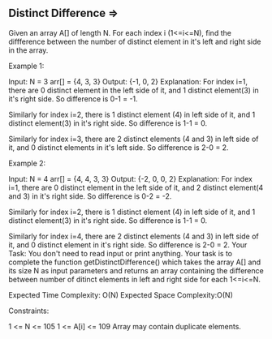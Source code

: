 Distinct Difference  =>
-------------------



Given an array A[] of length N. For each index i (1<=i<=N), find the diffference between the number of distinct element in it's left and right side in the array. 

Example 1:

Input:
N = 3
arr[] = {4, 3, 3}
Output: {-1, 0, 2}
Explanation: For index i=1, there are 0 distinct element in the left side of it, and 1 distinct element(3) in it's right side. So difference is 0-1 = -1. 

Similarly for index i=2, there is 1 distinct element (4) in left side of it, and 1 distinct element(3) in it's right side. So difference is 1-1 = 0.

Similarly for index i=3, there are 2 distinct elements (4 and 3) in left side of it, and 0 distinct elements in it's left side. So difference is 2-0 = 2.

Example 2:

Input:
N = 4
arr[] = {4, 4, 3, 3}
Output: {-2, 0, 0, 2}
Explanation: For index i=1, there are 0 distinct element in the left side of it, and 2 distinct element(4 and 3) in it's right side. So difference is 0-2 = -2.

Similarly for index i=2, there is 1 distinct element (4) in left side of it, and 1 distinct element(3) in it's right side. So difference is 1-1 = 0.

Similarly for index i=4, there are 2 distinct elements (4 and 3) in left side of it, and 0 distinct element in it's right side. So difference is 2-0 = 2.
Your Task: 
You don't need to read input or print anything. Your task is to complete the function getDistinctDifference() which takes the array A[] and its size N as input parameters and returns an array containing the difference between number of ditinct elements in left and right side for each 1<=i<=N.

Expected Time Complexity: O(N)
Expected Space Complexity:O(N)

Constraints:

1 <= N <= 105
1 <= A[i] <= 109
Array may contain duplicate elements.
